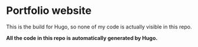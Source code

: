 # Portfolio website

This is the build for Hugo, so none of my code is actually visible in this repo.

**All the code in this repo is automatically generated by Hugo.**